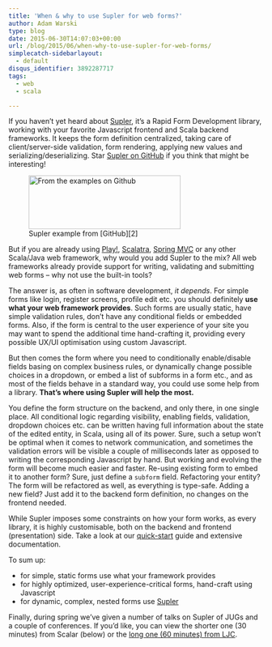 ```yaml
---
title: 'When & why to use Supler for web forms?'
author: Adam Warski
type: blog
date: 2015-06-30T14:07:03+00:00
url: /blog/2015/06/when-why-to-use-supler-for-web-forms/
simplecatch-sidebarlayout:
  - default
disqus_identifier: 3892287717
tags:
  - web
  - scala

---
```

If you haven’t yet heard about [Supler][1], it’s a Rapid Form Development library, working with your favorite Javascript frontend and Scala backend frameworks. It keeps the form definition centralized, taking care of client/server-side validation, form rendering, applying new values and serializing/deserializing. Star [Supler on GitHub][1] if you think that might be interesting!

<figure id="attachment_1605" aria-describedby="caption-attachment-1605" style="width: 300px" class="wp-caption aligncenter"><a href="http://www.warski.org/blog/2015/06/when-why-to-use-supler-for-web-forms/2015-06-30_1603/" rel="attachment wp-att-1605"><img loading="lazy" decoding="async" src="http://www.warski.org/blog/wp-content/uploads/2015/06/2015-06-30_1603-300x106.png" alt="From the examples on Github" width="300" height="106" class="size-medium wp-image-1605" srcset="https://www.warski.org/blog/wp-content/uploads/2015/06/2015-06-30_1603-300x106.png 300w, https://www.warski.org/blog/wp-content/uploads/2015/06/2015-06-30_1603-255x90.png 255w, https://www.warski.org/blog/wp-content/uploads/2015/06/2015-06-30_1603-1024x362.png 1024w, https://www.warski.org/blog/wp-content/uploads/2015/06/2015-06-30_1603-210x74.png 210w, https://www.warski.org/blog/wp-content/uploads/2015/06/2015-06-30_1603.png 1148w" sizes="(max-width: 300px) 100vw, 300px" /></a><figcaption id="caption-attachment-1605" class="wp-caption-text">Supler example from [GitHub][2]</figcaption></figure>

But if you are already using [Play!][3], [Scalatra][4], [Spring MVC][5] or any other Scala/Java web framework, why would you add Supler to the mix? All web frameworks already provide support for writing, validating and submitting web forms &#8211; why not use the built-in tools?

The answer is, as often in software development, _it depends_. For simple forms like login, register screens, profile edit etc. you should definitely **use what your web framework provides**. Such forms are usually static, have simple validation rules, don’t have any conditional fields or embedded forms. Also, if the form is central to the user experience of your site you may want to spend the additional time hand-crafting it, providing every possible UX/UI optimisation using custom Javascript.

But then comes the form where you need to conditionally enable/disable fields basing on complex business rules, or dynamically change possible choices in a dropdown, or embed a list of subforms in a form etc., and as most of the fields behave in a standard way, you could use some help from a library. **That’s where using Supler will help the most.**

You define the form structure on the backend, and only there, in one single place. All conditional logic regarding visibility, enabling fields, validation, dropdown choices etc. can be written having full information about the state of the edited entity, in Scala, using all of its power. Sure, such a setup won’t be optimal when it comes to network communication, and sometimes the validation errors will be visible a couple of milliseconds later as opposed to writing the corresponding Javascript by hand. But working and evolving the form will become much easier and faster. Re-using existing form to embed it to another form? Sure, just define a `subform` field. Refactoring your entity? The form will be refactored as well, as everything is type-safe. Adding a new field? Just add it to the backend form definition, no changes on the frontend needed.

While Supler imposes some constraints on how your form works, as every library, it is highly customisable, both on the backend and frontend (presentation) side. Take a look at our [quick-start][6] guide and extensive documentation.

To sum up:

  * for simple, static forms use what your framework provides
  * for highly optimized, user-experience-critical forms, hand-craft using Javascript
  * for dynamic, complex, nested forms use [Supler][7]

Finally, during spring we’ve given a number of talks on Supler of JUGs and a couple of conferences. If you’d like, you can view the shorter one (30 minutes) from Scalar (below) or the [long one (60 minutes) from LJC][8].

<span class="embed-youtube" style="text-align:center; display: block;"></span>

 [1]: https://github.com/softwaremill/supler
 [2]: https://github.com/softwaremill/supler/blob/master/examples/src/main/scala/org/demo/PersonForm.scala
 [3]: https://playframework.com
 [4]: http://www.scalatra.org
 [5]: http://docs.spring.io/spring/docs/current/spring-framework-reference/html/mvc.html
 [6]: http://docs.supler.io/en/latest/first.html#first
 [7]: http://supler.io
 [8]: https://skillsmatter.com/skillscasts/6342-supler-complex-web-forms-not-so-complex#video
